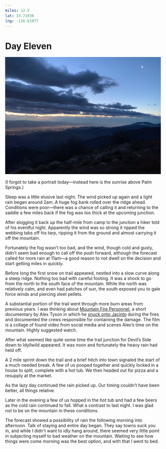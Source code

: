 ```yaml
---
miles: 12.5
lat: 33.71936
lng: -116.61977
---
```


# Day Eleven

![r:75](2019-04-29.jpeg)

(I forgot to take a portrait today—instead here is the sunrise above Palm Springs.)

Sleep was a little elusive last night. The wind picked up again and a light rain began around 2am. A huge fog bank rolled over the ridge ahead. Conditions were poor—there was a chance of calling it and returning to the saddle a few miles back if the fog was too thick at the upcoming junction.

After slogging it back up the half-mile from camp to the junction a hiker told of his eventful night. Apparently the wind was so strong it ripped the webbing tabs off his tarp, ripping it from the ground and almost carrying it off the mountain.

<!-- more -->

Fortunately the fog wasn’t too bad, and the wind, though cold and gusty, didn’t seem bad enough to call off the push forward, although the forecast called for more rain at 11am—a good reason to not dwell on the decision and start getting miles in quickly.

Before long the first snow on trail appeared, nestled into a slow curve along a steep ridge. Nothing too bad with careful footing. It was a shock to go from the north to the south face of the mountain. While the north was relatively calm, and even had patches of sun, the south exposed you to gale force winds and piercing sleet pellets.

A substantial portion of the trail went through more burn areas from previous years. I was thinking about [Mountain Fire Personnel](https://m.youtube.com/watch?v=S7GX-4CgfIE), a short documentary by Alex Tyson in which he [snuck onto Jacinto](http://www.vdrome.org/alex-tyson-mountain-fire-personnel/) during the fires and documented the crews responsible for containing the damage. The film is a collage of found video from social media and scenes Alex’s time on the mountain. Highly suggested watch.

After what seemed like quite some time  the trail junction for Devil’s Side down to Idyllwild appeared. It was noon and fortunately the heavy rain had held off.

A 2 mile sprint down the trail and a brief hitch into town signaled the start of a much needed break. A few of us pooped together and quickly locked in a house to split, complete with a hot tub. We then headed out for pizza and a resupply at the market.

As the lazy day continued the rain picked up. Our timing couldn’t have been better, all things relative.

Later in the evening a few of us hopped in the hot tub and had a few beers as the cold rain continued to fall. What a contrast to last night. I was glad not to be on the mountain in these conditions.

The forecast showed a possibility of rain the following morning into afternoon. Talk of staying and entire day began. They say towns suck you in, and while I didn’t want to idly hang around, there seemed very little point in subjecting myself to bad weather on the mountain. Waiting to see how things were come morning was the best option, and with that I went to bed.



